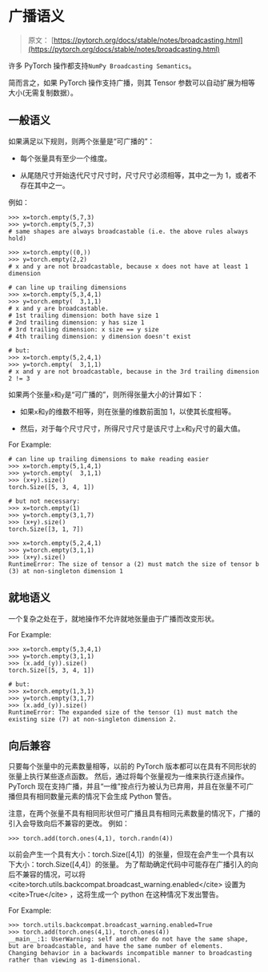 # 广播语义

> 原文： [https://pytorch.org/docs/stable/notes/broadcasting.html](https://pytorch.org/docs/stable/notes/broadcasting.html)

许多 PyTorch 操作都支持`NumPy Broadcasting Semantics`。

简而言之，如果 PyTorch 操作支持广播，则其 Tensor 参数可以自动扩展为相等大小(无需复制数据）。

## 一般语义

如果满足以下规则，则两个张量是“可广播的”：

*   每个张量具有至少一个维度。

*   从尾随尺寸开始迭代尺寸尺寸时，尺寸尺寸必须相等，其中之一为 1，或者不存在其中之一。

例如：

```
>>> x=torch.empty(5,7,3)
>>> y=torch.empty(5,7,3)
# same shapes are always broadcastable (i.e. the above rules always hold)

>>> x=torch.empty((0,))
>>> y=torch.empty(2,2)
# x and y are not broadcastable, because x does not have at least 1 dimension

# can line up trailing dimensions
>>> x=torch.empty(5,3,4,1)
>>> y=torch.empty(  3,1,1)
# x and y are broadcastable.
# 1st trailing dimension: both have size 1
# 2nd trailing dimension: y has size 1
# 3rd trailing dimension: x size == y size
# 4th trailing dimension: y dimension doesn't exist

# but:
>>> x=torch.empty(5,2,4,1)
>>> y=torch.empty(  3,1,1)
# x and y are not broadcastable, because in the 3rd trailing dimension 2 != 3

```

如果两个张量`x`和`y`是“可广播的”，则所得张量大小的计算如下：

*   如果`x`和`y`的维数不相等，则在张量的维数前面加 1，以使其长度相等。

*   然后，对于每个尺寸尺寸，所得尺寸尺寸是该尺寸上`x`和`y`尺寸的最大值。

For Example:

```
# can line up trailing dimensions to make reading easier
>>> x=torch.empty(5,1,4,1)
>>> y=torch.empty(  3,1,1)
>>> (x+y).size()
torch.Size([5, 3, 4, 1])

# but not necessary:
>>> x=torch.empty(1)
>>> y=torch.empty(3,1,7)
>>> (x+y).size()
torch.Size([3, 1, 7])

>>> x=torch.empty(5,2,4,1)
>>> y=torch.empty(3,1,1)
>>> (x+y).size()
RuntimeError: The size of tensor a (2) must match the size of tensor b (3) at non-singleton dimension 1

```

## 就地语义

一个复杂之处在于，就地操作不允许就地张量由于广播而改变形状。

For Example:

```
>>> x=torch.empty(5,3,4,1)
>>> y=torch.empty(3,1,1)
>>> (x.add_(y)).size()
torch.Size([5, 3, 4, 1])

# but:
>>> x=torch.empty(1,3,1)
>>> y=torch.empty(3,1,7)
>>> (x.add_(y)).size()
RuntimeError: The expanded size of the tensor (1) must match the existing size (7) at non-singleton dimension 2.

```

## 向后兼容

只要每个张量中的元素数量相等，以前的 PyTorch 版本都可以在具有不同形状的张量上执行某些逐点函数。 然后，通过将每个张量视为一维来执行逐点操作。 PyTorch 现在支持广播，并且“一维”按点行为被认为已弃用，并且在张量不可广播但具有相同数量元素的情况下会生成 Python 警告。

注意，在两个张量不具有相同形状但可广播且具有相同元素数量的情况下，广播的引入会导致向后不兼容的更改。 例如：

```
>>> torch.add(torch.ones(4,1), torch.randn(4))

```

以前会产生一个具有大小：torch.Size([4,1]）的张量，但现在会产生一个具有以下大小：torch.Size([4,4]）的张量。 为了帮助确定代码中可能存在广播引入的向后不兼容的情况，可以将 &lt;cite&gt;torch.utils.backcompat.broadcast_warning.enabled&lt;/cite&gt; 设置为 &lt;cite&gt;True&lt;/cite&gt; ，这将生成一个 python 在这种情况下发出警告。

For Example:

```
>>> torch.utils.backcompat.broadcast_warning.enabled=True
>>> torch.add(torch.ones(4,1), torch.ones(4))
__main__:1: UserWarning: self and other do not have the same shape, but are broadcastable, and have the same number of elements.
Changing behavior in a backwards incompatible manner to broadcasting rather than viewing as 1-dimensional.

```